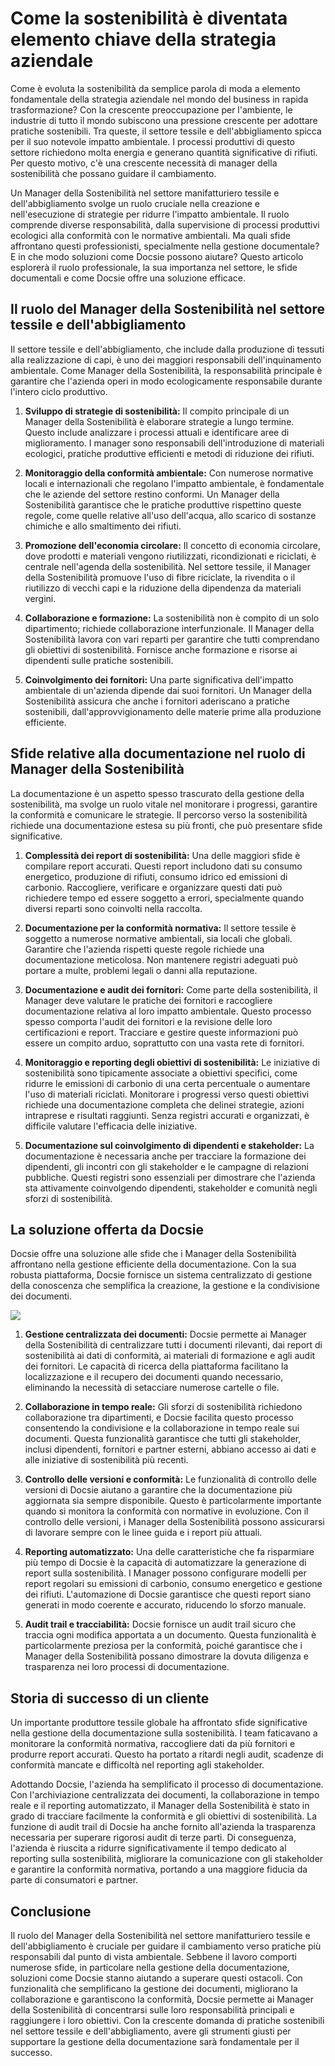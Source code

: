 # Come la sostenibilità è diventata elemento chiave della strategia aziendale

Come è evoluta la sostenibilità da semplice parola di moda a elemento fondamentale della strategia aziendale nel mondo del business in rapida trasformazione? Con la crescente preoccupazione per l'ambiente, le industrie di tutto il mondo subiscono una pressione crescente per adottare pratiche sostenibili. Tra queste, il settore tessile e dell'abbigliamento spicca per il suo notevole impatto ambientale. I processi produttivi di questo settore richiedono molta energia e generano quantità significative di rifiuti. Per questo motivo, c'è una crescente necessità di manager della sostenibilità che possano guidare il cambiamento.

Un Manager della Sostenibilità nel settore manifatturiero tessile e dell'abbigliamento svolge un ruolo cruciale nella creazione e nell'esecuzione di strategie per ridurre l'impatto ambientale. Il ruolo comprende diverse responsabilità, dalla supervisione di processi produttivi ecologici alla conformità con le normative ambientali. Ma quali sfide affrontano questi professionisti, specialmente nella gestione documentale? E in che modo soluzioni come Docsie possono aiutare? Questo articolo esplorerà il ruolo professionale, la sua importanza nel settore, le sfide documentali e come Docsie offre una soluzione efficace.

## Il ruolo del Manager della Sostenibilità nel settore tessile e dell'abbigliamento

Il settore tessile e dell'abbigliamento, che include dalla produzione di tessuti alla realizzazione di capi, è uno dei maggiori responsabili dell'inquinamento ambientale. Come Manager della Sostenibilità, la responsabilità principale è garantire che l'azienda operi in modo ecologicamente responsabile durante l'intero ciclo produttivo.

1. **Sviluppo di strategie di sostenibilità:** Il compito principale di un Manager della Sostenibilità è elaborare strategie a lungo termine. Questo include analizzare i processi attuali e identificare aree di miglioramento. I manager sono responsabili dell'introduzione di materiali ecologici, pratiche produttive efficienti e metodi di riduzione dei rifiuti.

2. **Monitoraggio della conformità ambientale:** Con numerose normative locali e internazionali che regolano l'impatto ambientale, è fondamentale che le aziende del settore restino conformi. Un Manager della Sostenibilità garantisce che le pratiche produttive rispettino queste regole, come quelle relative all'uso dell'acqua, allo scarico di sostanze chimiche e allo smaltimento dei rifiuti.

3. **Promozione dell'economia circolare:** Il concetto di economia circolare, dove prodotti e materiali vengono riutilizzati, ricondizionati e riciclati, è centrale nell'agenda della sostenibilità. Nel settore tessile, il Manager della Sostenibilità promuove l'uso di fibre riciclate, la rivendita o il riutilizzo di vecchi capi e la riduzione della dipendenza da materiali vergini.

4. **Collaborazione e formazione:** La sostenibilità non è compito di un solo dipartimento; richiede collaborazione interfunzionale. Il Manager della Sostenibilità lavora con vari reparti per garantire che tutti comprendano gli obiettivi di sostenibilità. Fornisce anche formazione e risorse ai dipendenti sulle pratiche sostenibili.

5. **Coinvolgimento dei fornitori:** Una parte significativa dell'impatto ambientale di un'azienda dipende dai suoi fornitori. Un Manager della Sostenibilità assicura che anche i fornitori aderiscano a pratiche sostenibili, dall'approvvigionamento delle materie prime alla produzione efficiente.

## Sfide relative alla documentazione nel ruolo di Manager della Sostenibilità

La documentazione è un aspetto spesso trascurato della gestione della sostenibilità, ma svolge un ruolo vitale nel monitorare i progressi, garantire la conformità e comunicare le strategie. Il percorso verso la sostenibilità richiede una documentazione estesa su più fronti, che può presentare sfide significative.

1. **Complessità dei report di sostenibilità:** Una delle maggiori sfide è compilare report accurati. Questi report includono dati su consumo energetico, produzione di rifiuti, consumo idrico ed emissioni di carbonio. Raccogliere, verificare e organizzare questi dati può richiedere tempo ed essere soggetto a errori, specialmente quando diversi reparti sono coinvolti nella raccolta.

2. **Documentazione per la conformità normativa:** Il settore tessile è soggetto a numerose normative ambientali, sia locali che globali. Garantire che l'azienda rispetti queste regole richiede una documentazione meticolosa. Non mantenere registri adeguati può portare a multe, problemi legali o danni alla reputazione.

3. **Documentazione e audit dei fornitori:** Come parte della sostenibilità, il Manager deve valutare le pratiche dei fornitori e raccogliere documentazione relativa al loro impatto ambientale. Questo processo spesso comporta l'audit dei fornitori e la revisione delle loro certificazioni e report. Tracciare e gestire queste informazioni può essere un compito arduo, soprattutto con una vasta rete di fornitori.

4. **Monitoraggio e reporting degli obiettivi di sostenibilità:** Le iniziative di sostenibilità sono tipicamente associate a obiettivi specifici, come ridurre le emissioni di carbonio di una certa percentuale o aumentare l'uso di materiali riciclati. Monitorare i progressi verso questi obiettivi richiede una documentazione completa che delinei strategie, azioni intraprese e risultati raggiunti. Senza registri accurati e organizzati, è difficile valutare l'efficacia delle iniziative.

5. **Documentazione sul coinvolgimento di dipendenti e stakeholder:** La documentazione è necessaria anche per tracciare la formazione dei dipendenti, gli incontri con gli stakeholder e le campagne di relazioni pubbliche. Questi registri sono essenziali per dimostrare che l'azienda sta attivamente coinvolgendo dipendenti, stakeholder e comunità negli sforzi di sostenibilità.

## La soluzione offerta da Docsie

Docsie offre una soluzione alle sfide che i Manager della Sostenibilità affrontano nella gestione efficiente della documentazione. Con la sua robusta piattaforma, Docsie fornisce un sistema centralizzato di gestione della conoscenza che semplifica la creazione, la gestione e la condivisione dei documenti.

![](https://cdn.docsie.io/workspace_PxAvC1Uenuc7ad6H3/doc_wn84Jkoc6hIMTO2eE/file_wp2LyIfmJRkuzzqoi/image_3ff6fd5f-23df-1310-a91d-4b68f7347d05.jpg)

1. **Gestione centralizzata dei documenti:** Docsie permette ai Manager della Sostenibilità di centralizzare tutti i documenti rilevanti, dai report di sostenibilità ai dati di conformità, ai materiali di formazione e agli audit dei fornitori. Le capacità di ricerca della piattaforma facilitano la localizzazione e il recupero dei documenti quando necessario, eliminando la necessità di setacciare numerose cartelle o file.

2. **Collaborazione in tempo reale:** Gli sforzi di sostenibilità richiedono collaborazione tra dipartimenti, e Docsie facilita questo processo consentendo la condivisione e la collaborazione in tempo reale sui documenti. Questa funzionalità garantisce che tutti gli stakeholder, inclusi dipendenti, fornitori e partner esterni, abbiano accesso ai dati e alle iniziative di sostenibilità più recenti.

3. **Controllo delle versioni e conformità:** Le funzionalità di controllo delle versioni di Docsie aiutano a garantire che la documentazione più aggiornata sia sempre disponibile. Questo è particolarmente importante quando si monitora la conformità con normative in evoluzione. Con il controllo delle versioni, i Manager della Sostenibilità possono assicurarsi di lavorare sempre con le linee guida e i report più attuali.

4. **Reporting automatizzato:** Una delle caratteristiche che fa risparmiare più tempo di Docsie è la capacità di automatizzare la generazione di report sulla sostenibilità. I Manager possono configurare modelli per report regolari su emissioni di carbonio, consumo energetico e gestione dei rifiuti. L'automazione di Docsie garantisce che questi report siano generati in modo coerente e accurato, riducendo lo sforzo manuale.

5. **Audit trail e tracciabilità:** Docsie fornisce un audit trail sicuro che traccia ogni modifica apportata a un documento. Questa funzionalità è particolarmente preziosa per la conformità, poiché garantisce che i Manager della Sostenibilità possano dimostrare la dovuta diligenza e trasparenza nei loro processi di documentazione.

## Storia di successo di un cliente

Un importante produttore tessile globale ha affrontato sfide significative nella gestione della documentazione sulla sostenibilità. I team faticavano a monitorare la conformità normativa, raccogliere dati da più fornitori e produrre report accurati. Questo ha portato a ritardi negli audit, scadenze di conformità mancate e difficoltà nel reporting agli stakeholder.

Adottando Docsie, l'azienda ha semplificato il processo di documentazione. Con l'archiviazione centralizzata dei documenti, la collaborazione in tempo reale e il reporting automatizzato, il Manager della Sostenibilità è stato in grado di tracciare facilmente la conformità e gli obiettivi di sostenibilità. La funzione di audit trail di Docsie ha anche fornito all'azienda la trasparenza necessaria per superare rigorosi audit di terze parti. Di conseguenza, l'azienda è riuscita a ridurre significativamente il tempo dedicato al reporting sulla sostenibilità, migliorare la comunicazione con gli stakeholder e garantire la conformità normativa, portando a una maggiore fiducia da parte di consumatori e partner.

## Conclusione

Il ruolo del Manager della Sostenibilità nel settore manifatturiero tessile e dell'abbigliamento è cruciale per guidare il cambiamento verso pratiche più responsabili dal punto di vista ambientale. Sebbene il lavoro comporti numerose sfide, in particolare nella gestione della documentazione, soluzioni come Docsie stanno aiutando a superare questi ostacoli. Con funzionalità che semplificano la gestione dei documenti, migliorano la collaborazione e garantiscono la conformità, Docsie permette ai Manager della Sostenibilità di concentrarsi sulle loro responsabilità principali e raggiungere i loro obiettivi. Con la crescente domanda di pratiche sostenibili nel settore tessile e dell'abbigliamento, avere gli strumenti giusti per supportare la gestione della documentazione sarà fondamentale per il successo.